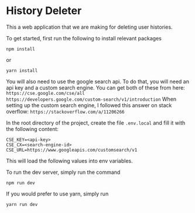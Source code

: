 # History Deleter

This a web application that we are making for deleting user histories.

To get started, first run the following to install relevant packages
```
npm install
```
or 
```
yarn install
```

You will also need to use the google search api. To do that, you will need an api key and a custom search engine. You can get both of these from here:  
`https://cse.google.com/cse/all`  
`https://developers.google.com/custom-search/v1/introduction`
When setting up the custom search engine, I followed this answer on stack overflow: `https://stackoverflow.com/a/11206266`

In the root directory of the project, create the file `.env.local` and fill it with the following content:
```
CSE_KEY=<api-key>
CSE_CX=<search-engine-id>
CSE_URL=https://www.googleapis.com/customsearch/v1
```  
This will load the following values into env variables.

To run the dev server, simply run the command 
```
npm run dev
```

If you would prefer to use yarn, simply run
```
yarn run dev
```
